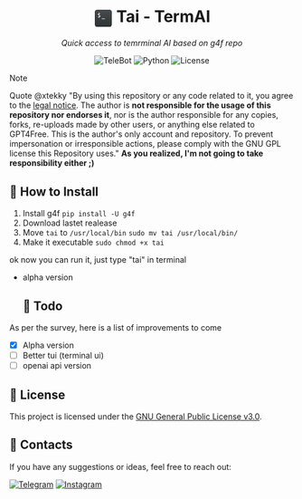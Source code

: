 <h1 align="center"><img src="https://raw.githubusercontent.com/elementary/icons/main/apps/64/utilities-terminal.svg" alt="Terminal Icon" width="34" height="34" style="vertical-align: middle;"> Tai - TermAI</h1>
<p align="center"><i>Quick access to temrminal AI based on g4f repo</i></p>
<div align="center">
  <img src="https://img.shields.io/badge/g4f-Pip-blue" alt="TeleBot">
  <img src="https://img.shields.io/badge/Python-3.12.2-blue" alt="Python">
  <img src="https://img.shields.io/badge/License-GPL%20v3-blue" alt="License">
</div>

> [!NOTE]  
Quote @xtekky "By using this repository or any code related to it, you agree to the [legal notice](https://github.com/xtekky/gpt4free/blob/main/LEGAL_NOTICE.md). The author is **not responsible for the usage of this repository nor endorses it**, nor is the author responsible for any copies, forks, re-uploads made by other users, or anything else related to GPT4Free. This is the author's only account and repository. To prevent impersonation or irresponsible actions, please comply with the GNU GPL license this Repository uses." **As you realized, I'm not going to take responsibility either ;)**  

## 📂 How to Install

1. Install g4f `pip install -U g4f`
2. Download lastet realease
3. Move `tai` to `/usr/local/bin` `sudo mv tai /usr/local/bin/`
4. Make it executable `sudo chmod +x tai`

ok now you can run it, just type "tai" in terminal
- alpha version

  ## 📝 Todo
As per the survey, here is a list of improvements to come
- [x] Alpha version
- [ ] Better tui (terminal ui)
- [ ] openai api version

## 📃 License

This project is licensed under the [GNU General Public License v3.0](https://github.com/SFmindMAP/MdBooks_bot/blob/main/LICENSE).

## 📕 Contacts
If you have any suggestions or ideas, feel free to reach out:

[![Telegram](https://img.shields.io/badge/Telegram-2376FF?style=for-the-badge&labelColor=white&logo=telegram&logoColor=2376FF)](https://t.me/sf_mindmap1)
[![Instagram](https://img.shields.io/badge/instagram-6A962D?style=for-the-badge&labelColor=white&logo=instagram&logoColor=6A962D)](https://www.instagram.com/sleryfink?igsh=YWlsNDl1bGZqZWQ1)
            
